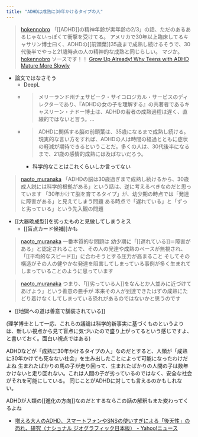 ```yaml
---
title: "ADHDは成熟に30年かけるタイプの人"
---
```


> [hokennobro](https://twitter.com/hokennobro/status/1754797076607549683) 「[[ADHD]]の精神年齢が実年齢の2/3」の話、ただのあるあるじゃないっぽくて衝撃を受けてる。
>  アメリカで30年以上臨床してるキャサリン博士曰く、ADHDの[[前頭葉]]35歳まで成熟し続けるそうで、30代後半でやっと21歳時点の人の精神的な成熟と同じらしい。
>  マジか。
> [hokennobro](https://twitter.com/hokennobro/status/1754819093600018876) ソースです！！
>  [Grow Up Already! Why Teens with ADHD Mature More Slowly](https://www.additudemag.com/grow-up-already-why-it-takes-so-long-to-mature/)
- 論文ではなさそう
    - DeepL
    - > メリーランド州チェサピーク・サイコロジカル・サービスのディレクターであり、『ADHDの女の子を理解する』の共著者であるキャスリーン・ナドー博士は、ADHDの若者の成熟過程は遅く、直線的ではないと言う。...
    - >  ADHDに関係する脳の前頭葉は、35歳になるまで成熟し続ける。現実的な言い方をすれば、ADHDの人は時間の経過とともに症状の軽減が期待できるということだ。多くの人は、30代後半になるまで、21歳の感情的成熟には及ばないだろう。
        - 科学的なことはこれくらいしか言ってない

> [naoto_muranaka](https://twitter.com/naoto_muranaka/status/1755088949230620672) 「ADHDの脳は30歳過ぎまで成熟し続けるから、30歳成人説には科学的根拠がある」という話は、逆に考えるべきなのだと思っています
>  「30年かけて脳を育てるタイプ」が、幼少期の時点では「発達に障害がある」と見えてしまう問題
>  ある時点で「遅れている」と「ずっと劣っている」という先入観の問題
- [[大器晩成型]]を劣ったものと見做してしまうミス
    - [[盲点カード候補]]かも

> [naoto_muranaka](https://twitter.com/naoto_muranaka/status/1755091327241646469) 一番本質的な問題は
>  幼少期に「[[遅れている]]＝障害がある」と認定されることで、その人の発達や成熟のペースが無視され、「[[平均的なスピード]]」に合わそうとする圧力が高まること
>  そしてその構造がその人の健やかな発達を阻害してしまっている事例が多く生まれてしまっていることのように思っています

> [naoto_muranaka](https://twitter.com/naoto_muranaka/status/1755094145579036759) つまり、「[[劣っている人]]をなんとか人並みに近づけてあげよう」という善意の悪手が
>  本来その人が到達できたはずの成熟にたどり着けなくしてしまっている恐れがあるのではないかと思うのです
- [[地獄への道は善意で舗装されている]]

(理学博士として一応、これらの議論は科学的新事実に基づくものというよりは、新しい視点から見て盲点に気づいたので盛り上がってるという感じですよ、と書いておく。面白い視点ではある)

ADHDなどが「成熟に30年かけるタイプの人」なのだとすると、人類が「成熟に30年かけても死なない社会」を生み出したことによって可能になったわけだよね
生まれたばかりの馬の子が走り回って、生まれたばかりの人間の子は数年かけないと走り回れない。これは人間の子が劣っているのではなく、安全な社会がそれを可能にしている。
同じことがADHDに対しても言えるのかもしれない。

ADHDが人類の[[進化の方向]]なのだとするならこの話の解釈もまた変わってくるよね
- [増える大人のADHD、スマートフォンやSNSの使いすぎによる「後天性」の恐れ、研究（ナショナル ジオグラフィック日本版） - Yahoo!ニュース](https://news.yahoo.co.jp/articles/56b6645933ef9f1d57fa08ca17baf8d923fa8a74)
